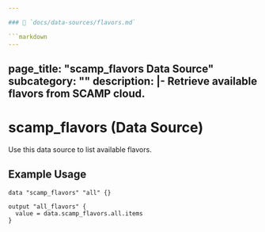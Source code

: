 ```yaml
---

### 📄 `docs/data-sources/flavors.md`

```markdown
---
```

page_title: "scamp_flavors Data Source"
subcategory: ""
description: |-
  Retrieve available flavors from SCAMP cloud.
---

# scamp_flavors (Data Source)

Use this data source to list available flavors.

## Example Usage

```hcl
data "scamp_flavors" "all" {}

output "all_flavors" {
  value = data.scamp_flavors.all.items
}